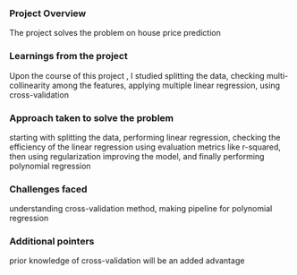 ### Project Overview

 The project solves the problem on house price prediction


### Learnings from the project

 Upon the course of this project , I studied splitting the data, checking multi-collinearity among the features, applying multiple linear regression, using cross-validation


### Approach taken to solve the problem

 starting with splitting the data, performing linear regression, checking the efficiency of the linear regression using evaluation metrics like r-squared, then using regularization improving the model, and finally performing polynomial regression


### Challenges faced

 understanding cross-validation method, making pipeline for polynomial regression


### Additional pointers

 prior knowledge of cross-validation will be an added advantage


